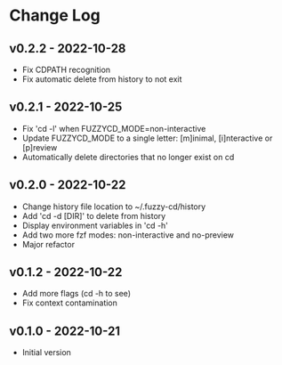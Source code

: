 Change Log
========================================

v0.2.2 - 2022-10-28
----------------------------------------

- Fix CDPATH recognition
- Fix automatic delete from history to not exit


v0.2.1 - 2022-10-25
----------------------------------------

- Fix 'cd -l' when FUZZYCD_MODE=non-interactive
- Update FUZZYCD_MODE to a single letter: [m]inimal, [i]nteractive or [p]review
- Automatically delete directories that no longer exist on cd


v0.2.0 - 2022-10-22
----------------------------------------

- Change history file location to ~/.fuzzy-cd/history
- Add 'cd -d [DIR]' to delete from history
- Display environment variables in 'cd -h'
- Add two more fzf modes: non-interactive and no-preview
- Major refactor


v0.1.2 - 2022-10-22
----------------------------------------

- Add more flags (cd -h to see)
- Fix context contamination


v0.1.0 - 2022-10-21
----------------------------------------

- Initial version


